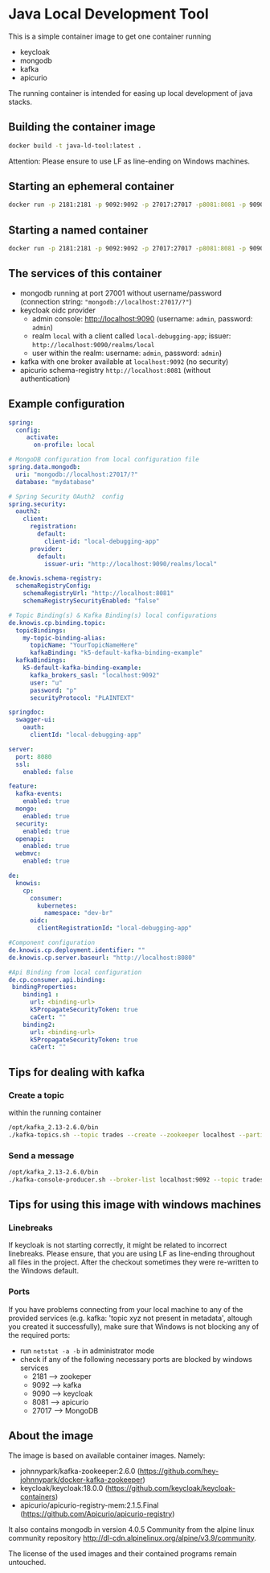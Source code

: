 # Java Local Development Tool

This is a simple container image to get one container running

- keycloak
- mongodb
- kafka
- apicurio

The running container is intended for easing up local development of java stacks.

## Building the container image

```sh
docker build -t java-ld-tool:latest .
```

Attention: Please ensure to use LF as line-ending on Windows machines.

## Starting an ephemeral container

```sh
docker run -p 2181:2181 -p 9092:9092 -p 27017:27017 -p8081:8081 -p 9090:8080 --rm java-ld-tool:latest
```

## Starting a named container

```sh
docker run -p 2181:2181 -p 9092:9092 -p 27017:27017 -p8081:8081 -p 9090:8080 --name java-ld-tool java-ld-tool:latest
```

## The services of this container

- mongodb running at port 27001 without username/password (connection string: `"mongodb://localhost:27017/?"`)
- keycloak oidc provider
  - admin console: <http://localhost:9090> (username: `admin`, password: `admin`)
  - realm `local` with a client called `local-debugging-app`; issuer: `http://localhost:9090/realms/local`
  - user within the realm: username: `admin`, password: `admin`)
- kafka with one broker available at `localhost:9092` (no security)
- apicurio schema-registry `http://localhost:8081` (without authentication)

## Example configuration

```yaml
spring:
  config:
     activate:
       on-profile: local

# MongoDB configuration from local configuration file
spring.data.mongodb:
  uri: "mongodb://localhost:27017/?"
  database: "mydatabase"

# Spring Security OAuth2  config
spring.security:
  oauth2:
    client:
      registration:
        default:
          client-id: "local-debugging-app"
      provider:
        default:
          issuer-uri: "http://localhost:9090/realms/local"

de.knowis.schema-registry:
  schemaRegistryConfig:
    schemaRegistryUrl: "http://localhost:8081"
    schemaRegistrySecurityEnabled: "false"

# Topic Binding(s) & Kafka Binding(s) local configurations
de.knowis.cp.binding.topic:
  topicBindings:
    my-topic-binding-alias:
      topicName: "YourTopicNameHere"
      kafkaBinding: "k5-default-kafka-binding-example"
  kafkaBindings:
    k5-default-kafka-binding-example:
      kafka_brokers_sasl: "localhost:9092"
      user: "u"
      password: "p"
      securityProtocol: "PLAINTEXT"

springdoc:
  swagger-ui:
    oauth:
      clientId: "local-debugging-app"

server:
  port: 8080
  ssl:
    enabled: false

feature:
  kafka-events:
    enabled: true
  mongo:
    enabled: true
  security:
    enabled: true
  openapi:
    enabled: true
  webmvc:
    enabled: true

de:
  knowis:
    cp:
      consumer:
        kubernetes:
          namespace: "dev-br"
      oidc:
        clientRegistrationId: "local-debugging-app"

#Component configuration
de.knowis.cp.deployment.identifier: ""
de.knowis.cp.server.baseurl: "http://localhost:8080"

#Api Binding from local configuration
de.cp.consumer.api.binding:
 bindingProperties:
    binding1 :
      url: <binding-url>
      k5PropagateSecurityToken: true
      caCert: ""
    binding2:
      url: <binding-url>
      k5PropagateSecurityToken: true
      caCert: ""
```

## Tips for dealing with kafka

### Create a topic

within the running container

```sh
/opt/kafka_2.13-2.6.0/bin 
./kafka-topics.sh --topic trades --create --zookeeper localhost --partitions 1 --replication-factor 1
```

### Send a message

```sh
/opt/kafka_2.13-2.6.0/bin 
./kafka-console-producer.sh --broker-list localhost:9092 --topic trades --property parse.key=true --property key.separator=":"
```

## Tips for using this image with windows machines

### Linebreaks

If keycloak is not starting correctly, it might be related to incorrect linebreaks. Please ensure, that you are using LF as line-ending throughout all files in the project. After the checkout sometimes they were re-written to the Windows default.

### Ports

If you have problems connecting from your local machine to any of the provided services (e.g. kafka: 'topic xyz not present in metadata', altough you created it successfully), make sure that Windows is not blocking any of the required ports:

- run `netstat -a -b` in administrator mode
- check if any of the following necessary ports are blocked by windows services
  - 2181 --> zookeper
  - 9092 --> kafka
  - 9090 --> keycloak
  - 8081 --> apicurio
  - 27017 --> MongoDB

## About the image

The image is based on available container images. Namely:

- johnnypark/kafka-zookeeper:2.6.0 (<https://github.com/hey-johnnypark/docker-kafka-zookeeper>)
- keycloak/keycloak:18.0.0 (<https://github.com/keycloak/keycloak-containers>)
- apicurio/apicurio-registry-mem:2.1.5.Final (<https://github.com/Apicurio/apicurio-registry>)

It also contains mongodb in version 4.0.5 Community from the alpine linux community repository <http://dl-cdn.alpinelinux.org/alpine/v3.9/community>.

The license of the used images and their contained programs remain untouched.
